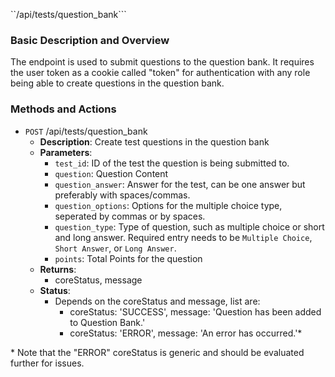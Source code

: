 ``/api/tests/question_bank```

### Basic Description and Overview

The endpoint is used to submit questions to the question bank. It requires the user token as a cookie called "token" for authentication with any role being able to create questions in the question bank.

### Methods and Actions

- `POST` /api/tests/question_bank
    - **Description**: Create test questions in the question bank
    - **Parameters**:
        - `test_id`: ID of the test the question is being submitted to.
        - `question`: Question Content
        - `question_answer`: Answer for the test, can be one answer but preferably with spaces/commas.
        - `question_options`: Options for the multiple choice type, seperated by commas or by spaces.
        - `question_type`: Type of question, such as multiple choice or short and long answer. Required entry needs to be `Multiple Choice`, `Short Answer`, or `Long Answer`.
        - `points`: Total Points for the question
    - **Returns**:
        - coreStatus, message
    - **Status**:
        - Depends on the coreStatus and message, list are:
            - coreStatus: 'SUCCESS', message: 'Question has been added to Question Bank.'
            - coreStatus: 'ERROR', message: 'An error has occurred.'\*

\* Note that the "ERROR" coreStatus is generic and should be evaluated further for issues.